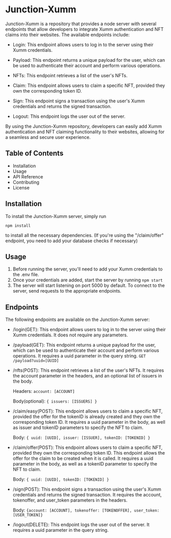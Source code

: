 # Junction-Xumm

Junction-Xumm is a repository that provides a node server with several endpoints that allow developers to integrate Xumm authentication and NFT claims into their websites. The available endpoints include:

- Login: This endpoint allows users to log in to the server using their Xumm credentials.

- Payload: This endpoint returns a unique payload for the user, which can be used to authenticate their account and perform various operations.

- NFTs: This endpoint retrieves a list of the user's NFTs.

- Claim: This endpoint allows users to claim a specific NFT, provided they own the corresponding token ID.

- Sign: This endpoint signs a transaction using the user's Xumm credentials and returns the signed transaction.

- Logout: This endpoint logs the user out of the server.

By using the Junction-Xumm repository, developers can easily add Xumm authentication and NFT claiming functionality to their websites, allowing for a seamless and secure user experience.

## Table of Contents

- Installation
- Usage
- API Reference
- Contributing
- License

## Installation

To install the Junction-Xumm server, simply run 

`npm install` 

to install all the necessary dependencies. (If you're using the "/claim/offer" endpoint, you need to add your database checks if necessary) 

## Usage

1. Before running the server, you'll need to add your Xumm credentials to the .env file.
2. Once your credentials are added, start the server by running 
`npm start`
6. The server will start listening on port 5000 by default. To connect to the server, send requests to the appropriate endpoints.

## Endpoints

The following endpoints are available on the Junction-Xumm server:

- /login(GET): This endpoint allows users to log in to the server using their Xumm credentials. It does not require any parameters.
- /payload(GET): This endpoint returns a unique payload for the user, which can be used to authenticate their account and perform various operations. It requires a uuid parameter in the query string.
	`GET /payload?uuid=[UUID]`
- /nfts(POST): This endpoint retrieves a list of the user's NFTs. It requires the account parameter in the headers, and an optional list of issuers in the body.

	Headers: `account: [ACCOUNT]`
	
	Body(optional): `{ issuers: [ISSUERS] }`
- /claim/easy(POST): This endpoint allows users to claim a specific NFT, provided the offer for the tokenID is already created and they own the corresponding token ID. It requires a uuid parameter in the body, as well as issuer and tokenID parameters to specify the NFT to claim.

	Body: `{ uuid: [UUID], issuer: [ISSUER], tokenID: [TOKENID] }`
- /claim/offer(POST): This endpoint allows users to claim a specific NFT, provided they own the corresponding token ID. This endpoint allows the offer for the claim to be created when it is called. It requires a uuid parameter in the body, as well as a tokenID parameter to specify the NFT to claim.

	Body: `{ uuid: [UUID], tokenID: [TOKENID] }`
- /sign(POST): This endpoint signs a transaction using the user's Xumm credentials and returns the signed transaction. It requires the account, tokenoffer, and user_token parameters in the headers.

	Body: `{account: [ACCOUNT], tokenoffer: [TOKENOFFER], user_token: [USER_TOKEN]}`
- /logout(DELETE): This endpoint logs the user out of the server. It requires a uuid parameter in the query string.

